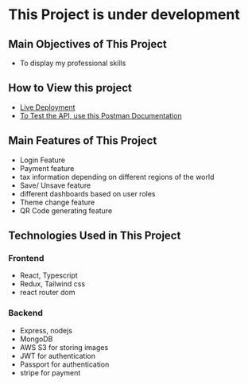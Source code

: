 # This Project is under development

## Main Objectives of This Project

* To display my professional skills

## How to View this project

* [Live Deployment](https://fullstack-ticket-sales-app.vercel.app/)
* [To Test the API, use this Postman Documentation](https://www.postman.com/speeding-resonance-761807/workspace/fullstack-ticket-sales-api-documentation/overview)

## Main Features of This Project

* Login Feature
* Payment feature
* tax information depending on different regions of the world
* Save/ Unsave feature
* different dashboards based on user roles
* Theme change feature
* QR Code generating feature

## Technologies Used in This Project

### Frontend

* React, Typescript
* Redux, Tailwind css
* react router dom

### Backend

* Express, nodejs
* MongoDB
* AWS S3 for storing images
* JWT for authentication
* Passport for authentication
* stripe for payment
